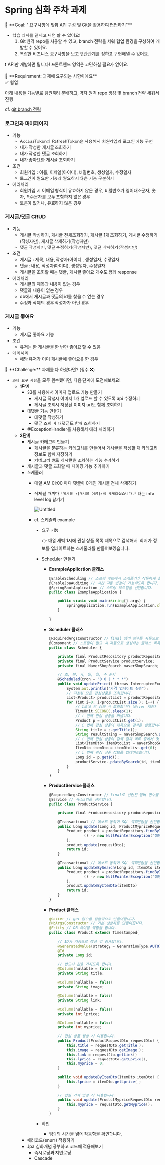 # Spring 심화 주차 과제

<aside>
🏁 **Goal:  " 요구사항에 맞춰 API 구성 및 Git을 활용하여 협업하기"**

</aside>

- 학습 과제를 끝내고 나면 할 수 있어요!
    1. Git 원격 repo를 사용할 수 있고, branch 전략을 세워 협업 환경을 구성하여 개발할 수 있어요.
    2. 복잡한 비즈니스 요구사항을 보고 연관관계를 정하고 구현해낼 수 있어요.

❗ API만 개발하면 됩니다! 프론트엔드 영역은 고민하실 필요가 없어요.

<aside>
🚩 **Requirement:  과제에 요구되는 사항이에요**

</aside>

<aside>
✅ 협업

아래 내용들 기능별로 팀원끼리 분배하고, 각자 원격 repo 생성 및 branch 전략 세워서 진행

cf. [git branch 전략](https://velog.io/@kw2577/Git-branch-%EC%A0%84%EB%9E%B5)

</aside>

### 로그인과 마이페이지

- 기능
    - AccessToken과 RefreshToken을 사용해서 회원가입과 로그인 기능 구현
    - 내가 작성한 게시글 조회하기
    - 내가 작성한 댓글 조회하기
    - 내가 좋아요한 게시글 조회하기
- 조건
    - 회원가입 : 이름, 이메일(아이디), 비밀번호, 생성일자, 수정일자
    - 로그인이 필요한 기능과 필요하지 않은 기능 구분하기
- 에러처리
    - 회원가입 시 이메일 형식이 유효하지 않은 경우, 비밀번호가 영어대소문자, 숫자, 특수문자를 모두 포함하지 않은 경우
    - 토큰이 없거나, 유효하지 않은 경우

### 게시글/댓글 CRUD

- 기능
    - 게시글 작성하기, 게시글 전체조회하기, 게시글 1개 조회하기, 게시글 수정하기(작성자만), 게시글 삭제하기(작성자만)
    - 댓글 작성하기, 댓글 수정하기(작성자만), 댓글 삭제하기(작성자만)
- 조건
    - 게시글 : 제목, 내용, 작성자(아이디), 생성일자, 수정일자
    - 댓글 : 내용, 작성자(아이디), 생성일자, 수정일자
    - 게시글을 조회할 때는 댓글, 게시글 좋아요 개수도 함께 response
- 에러처리
    - 게시글의 제목과 내용이 없는 경우
    - 댓글의 내용이 없는 경우
    - db에서 게시글과 댓글의 id를 찾을 수 없는 경우
    - 수정과 삭제의 경우 작성자가 아닌 경우

### 게시글 좋아요

- 기능
    - 게시글 좋아요 기능
- 조건
    - 유저는 한 게시글을 한 번만 좋아요 할 수 있음
- 에러처리
    - 해당 유저가 이미 게시글에 좋아요를 한 경우
    
<aside>
🏃 **Challenge:** 과제를 다 하셨다면? (필수 ❌)

</aside>

- `과제 요구 사항`을 모두 완수했다면, 다음 단계에 도전해보세요!
    - **1단계**
        - S3를 사용해서 이미지 업로드 기능 만들기
            - 게시글 작성시 이미지 1개 업로드 할 수 있도록 api 수정하기
            - 게시글 조회시 저장된 이미지 url도 함께 조회하기
        - 대댓글 기능 만들기
            - 대댓글 작성하기
            - 댓글 조회 시 대댓글도 함께 조회하기
        - @ExceptionHandler를 사용해서 에러 처리하기
    - **2단계**
        - 게시글 카테고리 만들기
            - 게시글을 분류하는 카테고리를 만들어서 게시글을 작성할 때 카테고리 정보도 함께 저장하기
            - 카테고리 별로 게시글을 조회하는 기능 추가하기
        - 게시글과 댓글 조회할 때 페이징 기능 추가하기
        - 스케줄러
            - 매일 AM 01:00 마다 댓글이 0개인 게시물 전체 삭제하기
            - 삭제될 때마다 `"게시물 <{게시물 이름}>이 삭제되었습니다."` 라는 info level log 남기기
                
                ![Untitled](https://s3-us-west-2.amazonaws.com/secure.notion-static.com/cd1268dc-eb30-4286-8c21-62ebf1979049/Untitled.png)
                
            - cf. 스케줄러 example
                - 요구 기능
                    
                    <aside>
                    👉 매일 새벽 1시에 관심 상품 목록 제목으로 검색해서, 최저가 정보를 업데이트하는 스케줄러를 만들어보겠습니다.
                    
                    </aside>
                    
                - Scheduler 만들기
                    - **ExampleApplication 클래스**
                        
                        ```jsx
                        @EnableScheduling // 스프링 부트에서 스케줄러가 작동하게 합니다.
                        @EnableJpaAuditing // 시간 자동 변경이 가능하도록 합니다.
                        @SpringBootApplication // 스프링 부트임을 선언합니다.
                        public class ExampleApplication {
                        
                            public static void main(String[] args) {
                                SpringApplication.run(ExampleApplication.class, args);
                            }
                        
                        }
                        ```
                        
                    - **Scheduler 클래스**
                        
                        ```jsx
                        @RequiredArgsConstructor // final 멤버 변수를 자동으로 생성합니다.
                        @Component // 스프링이 필요 시 자동으로 생성하는 클래스 목록에 추가합니다.
                        public class Scheduler {
                        
                            private final ProductRepository productRepository;
                            private final ProductService productService;
                            private final NaverShopSearch naverShopSearch;
                        
                            // 초, 분, 시, 일, 월, 주 순서
                            @Scheduled(cron = "0 0 1 * * *")
                            public void updatePrice() throws InterruptedException {
                                System.out.println("가격 업데이트 실행");
                                // 저장된 모든 관심상품을 조회합니다.
                                List<Product> productList = productRepository.findAll();
                                for (int i=0; i<productList.size(); i++) {
                                    // 1초에 한 상품 씩 조회합니다 (Naver 제한)
                                    TimeUnit.SECONDS.sleep(1);
                                    // i 번째 관심 상품을 꺼냅니다.
                                    Product p = productList.get(i);
                                    // i 번째 관심 상품의 제목으로 검색을 실행합니다.
                                    String title = p.getTitle();
                                    String resultString = naverShopSearch.search(title);
                                    // i 번째 관심 상품의 검색 결과 목록 중에서 첫 번째 결과를 꺼냅니다.
                                    List<ItemDto> itemDtoList = naverShopSearch.fromJSONtoItems(resultString);
                                    ItemDto itemDto = itemDtoList.get(0);
                                    // i 번째 관심 상품 정보를 업데이트합니다.
                                    Long id = p.getId();
                                    productService.updateBySearch(id, itemDto);
                                }
                            }
                        }
                        ```
                        
                    - **ProductService 클래스**
                        
                        ```jsx
                        @RequiredArgsConstructor // final로 선언된 멤버 변수를 자동으로 생성합니다.
                        @Service // 서비스임을 선언합니다.
                        public class ProductService {
                        
                            private final ProductRepository productRepository;
                        
                            @Transactional // 메소드 동작이 SQL 쿼리문임을 선언합니다.
                            public Long update(Long id, ProductMypriceRequestDto requestDto) {
                                Product product = productRepository.findById(id).orElseThrow(
                                        () -> new NullPointerException("해당 아이디가 존재하지 않습니다.")
                                );
                                product.update(requestDto);
                                return id;
                            }
                        
                            @Transactional // 메소드 동작이 SQL 쿼리문임을 선언합니다.
                            public Long updateBySearch(Long id, ItemDto itemDto) {
                                Product product = productRepository.findById(id).orElseThrow(
                                        () -> new NullPointerException("해당 아이디가 존재하지 않습니다.")
                                );
                                product.updateByItemDto(itemDto);
                                return id;
                            }
                        }
                        ```
                        
                    - **Product 클래스**
                        
                        ```java
                        @Getter // get 함수를 일괄적으로 만들어줍니다.
                        @NoArgsConstructor // 기본 생성자를 만들어줍니다.
                        @Entity // DB 테이블 역할을 합니다.
                        public class Product extends Timestamped{
                        
                            // ID가 자동으로 생성 및 증가합니다.
                            @GeneratedValue(strategy = GenerationType.AUTO)
                            @Id
                            private Long id;
                        
                            // 반드시 값을 가지도록 합니다.
                            @Column(nullable = false)
                            private String title;
                        
                            @Column(nullable = false)
                            private String image;
                        
                            @Column(nullable = false)
                            private String link;
                        
                            @Column(nullable = false)
                            private int lprice;
                        
                            @Column(nullable = false)
                            private int myprice;
                        
                            // 관심 상품 생성 시 이용합니다.
                            public Product(ProductRequestDto requestDto) {
                                this.title = requestDto.getTitle();
                                this.image = requestDto.getImage();
                                this.link = requestDto.getLink();
                                this.lprice = requestDto.getLprice();
                                this.myprice = 0;
                            }
                        
                            public void updateByItemDto(ItemDto itemDto) {
                                this.lprice = itemDto.getLprice();
                            }
                        
                            // 관심 가격 변경 시 이용합니다.
                            public void update(ProductMypriceRequestDto requestDto) {
                                this.myprice = requestDto.getMyprice();
                            }
                        }
                        ```
                        
                - 확인
                    - 임의의 시간을 넣어 작동함을 확인합니다.
        - 에러코드(enum) 적용하기
        - Jpa 심화개념 공부하고 코드에 적용해보기
            - 즉시로딩과 지연로딩
            - Cascade
